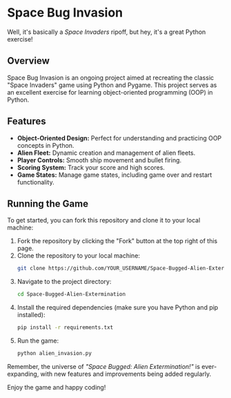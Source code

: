 ﻿# Space Bug Invasion

 Well, it's basically a *Space Invaders* ripoff, but hey, it's a great Python exercise!

## Overview

Space Bug Invasion is an ongoing project aimed at recreating the classic "Space Invaders" game using Python and Pygame. This project serves as an excellent exercise for learning object-oriented programming (OOP) in Python.

## Features

- **Object-Oriented Design:** Perfect for understanding and practicing OOP concepts in Python.
- **Alien Fleet:** Dynamic creation and management of alien fleets.
- **Player Controls:** Smooth ship movement and bullet firing.
- **Scoring System:** Track your score and high scores.
- **Game States:** Manage game states, including game over and restart functionality.

##  Running the Game

To get started, you can fork this repository and clone it to your local machine:

1. Fork the repository by clicking the "Fork" button at the top right of this page.
2. Clone the repository to your local machine:
   ```bash
   git clone https://github.com/YOUR_USERNAME/Space-Bugged-Alien-Extermination.git
 3. Navigate to the project directory:
    ```bash
    cd Space-Bugged-Alien-Extermination
 4. Install the required dependencies (make sure you have Python and pip installed):
    ```bash
    pip install -r requirements.txt
 5. Run the game:
     ```bash
    python alien_invasion.py    

Remember, the universe of *"Space Bugged: Alien Extermination!"* is ever-expanding, with new features and improvements being added regularly. 

Enjoy the game and happy coding!
